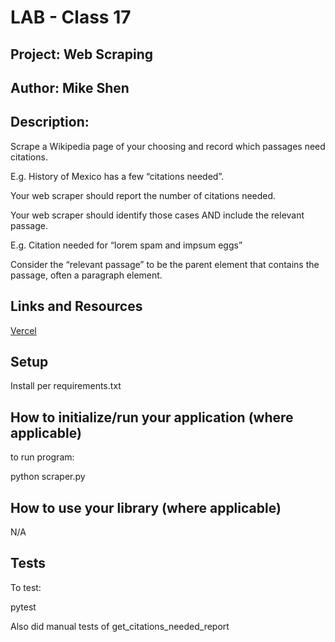 # LAB - Class 17

## Project: Web Scraping

## Author: Mike Shen

## Description:
Scrape a Wikipedia page of your choosing and record which passages need citations.

E.g. History of Mexico has a few “citations needed”.

Your web scraper should report the number of citations needed.

Your web scraper should identify those cases AND include the relevant passage.

E.g. Citation needed for “lorem spam and impsum eggs”

Consider the “relevant passage” to be the parent element that contains the passage, often a paragraph element.

## Links and Resources

[Vercel](https://vercel.com/)

## Setup

Install per requirements.txt

## How to initialize/run your application (where applicable)

to run program:

python scraper.py

## How to use your library (where applicable)
N/A

## Tests

To test:

pytest

Also did manual tests of get_citations_needed_report